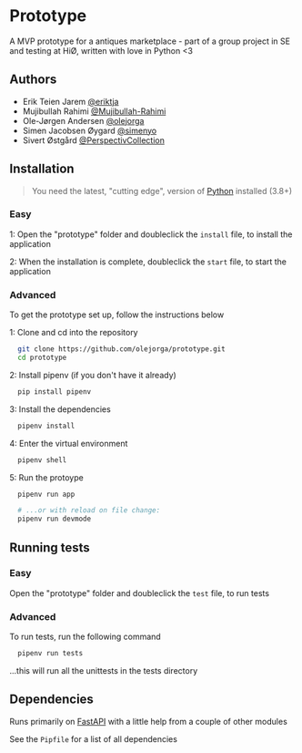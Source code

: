 # Prototype
A MVP prototype for a antiques marketplace - part of a group project in SE and testing at HiØ, written with love in Python <3

## Authors
- Erik Teien Jarem [@eriktja](https://www.github.com/eriktja)
- Mujibullah Rahimi [@Mujibullah-Rahimi](https://www.github.com/Mujibullah-Rahimi)
- Ole-Jørgen Andersen [@olejorga](https://www.github.com/olejorga)
- Simen Jacobsen Øygard [@simenyo](https://www.github.com/simenyo)
- Sivert Østgård [@PerspectivCollection](https://www.github.com/PerspectivCollection)

## Installation
> You need the latest, "cutting edge", version of [Python](https://www.python.org) installed (3.8+)

### Easy
1: Open the "prototype" folder and doubleclick the `install` file, to install the application

2: When the installation is complete, doubleclick the `start` file, to start the application

### Advanced
To get the prototype set up, follow the instructions below

1: Clone and cd into the repository

```bash
  git clone https://github.com/olejorga/prototype.git
  cd prototype
```

2: Install pipenv (if you don't have it already)

```bash
  pip install pipenv
```

3: Install the dependencies

```bash
  pipenv install
```

4: Enter the virtual environment

```bash
  pipenv shell
```

5: Run the protoype

```bash
  pipenv run app

  # ...or with reload on file change:
  pipenv run devmode
```

## Running tests
### Easy
Open the "prototype" folder and doubleclick the `test` file, to run tests

### Advanced
To run tests, run the following command

```bash
  pipenv run tests
```

...this will run all the unittests in the tests directory

## Dependencies
Runs primarily on [FastAPI](https://github.com/tiangolo/fastapi) with a little help from a couple of other modules 

See the `Pipfile` for a list of all dependencies
